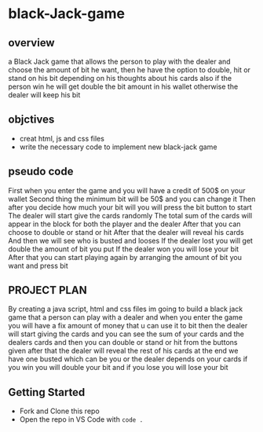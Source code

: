 # black-Jack-game

## overview

a Black Jack game that allows the person to play with the dealer and choose the amount of bit he want, then he have the option to double, hit or stand on his bit depending on his thoughts about his cards also if the person win he will get double the bit amount in his wallet otherwise the dealer will keep his bit

## objctives

- creat html, js and css files
- write the necessary code to implement new black-jack game

## pseudo code

First when you enter the game and you will have a credit of 500$ on your wallet
Second thing the minimum bit will be 50$ and you can change it
Then after you decide how much your bit will you will press the bit button to start
The dealer will start give the cards randomly
The total sum of the cards will appear in the block for both the player and the dealer
After that you can choose to double or stand or hit
After that the dealer will reveal his cards
And then we will see who is busted and looses
If the dealer lost you will get double the amount of bit you put
If the dealer won you will lose your bit
After that you can start playing again by arranging the amount of bit you want and press bit

## PROJECT PLAN

By creating a java script, html and css files im going to build a black jack game that a person can play with a dealer and when you enter the game you will have a fix amount of money that u can use it to bit then the dealer will start giving the cards and you can see the sum of your cards and the dealers cards and then you can double or stand or hit from the buttons given after that the dealer will reveal the rest of his cards at the end we have one busted which can be you or the dealer depends on your cards if you win you will double your bit and if you lose you will lose your bit

## Getting Started

- Fork and Clone this repo
- Open the repo in VS Code with `code .`
